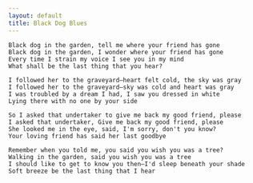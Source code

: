 ```yaml
---
layout: default
title: Black Dog Blues
---
```


    Black dog in the garden, tell me where your friend has gone
    Black dog in the garden, I wonder where your friend has gone
    Every time I strain my voice I see you in my mind
    What shall be the last thing that you hear?

    I followed her to the graveyard—heart felt cold, the sky was gray
    I followed her to the graveyard—sky was cold and heart was gray
    I was troubled by a dream I had, I saw you dressed in white
    Lying there with no one by your side

    So I asked that undertaker to give me back my good friend, please
    I asked that undertaker, Give me back my good friend, please
    She looked me in the eye, said, I'm sorry, don't you know?
    Your loving friend has said her last goodbye

    Remember when you told me, you said you wish you was a tree?
    Walking in the garden, said you wish you was a tree
    I should like to get to know you then—I'd sleep beneath your shade
    Soft breeze be the last thing that I hear

